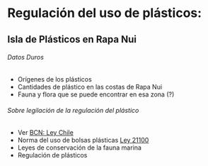 # Regulación del uso de plásticos:
## Isla de Plásticos en Rapa Nui
###### *Datos Duros*
- Orígenes de los plásticos
- Cantidades de plástico en las costas de Rapa Nui
- Fauna y flora que se puede encontrar en esa zona (?)
###### *Sobre legilación de la regulación del plástico*
- Ver [BCN: Ley Chile](https://www.bcn.cl/leychile/)
- Norma del uso de bolsas plásticas [Ley 21100](https://www.bcn.cl/leychile/navegar?idNorma=1121380)
- Leyes de conservación de la fauna marina
- Regulación de plásticos
###### 
